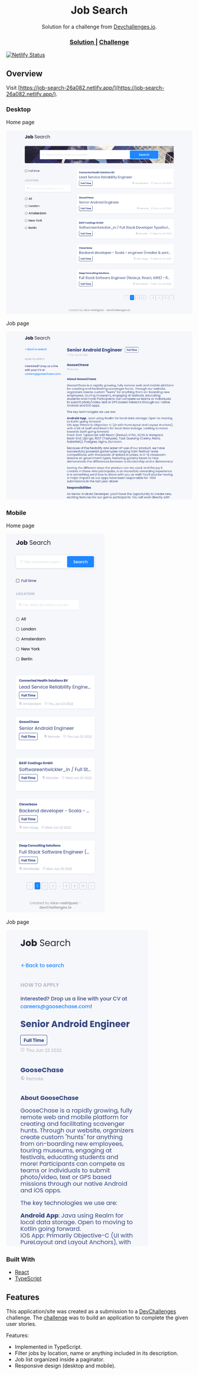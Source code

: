 <h1 align="center">Job Search</h1>

<div align="center">
   Solution for a challenge from  <a href="http://devchallenges.io" target="_blank">Devchallenges.io</a>.
</div>

<div align="center">
  <h3>
    <a href="https://job-search-26a082.netlify.app/">
      Solution
    </a>
    <span> | </span>
    <a href="https://devchallenges.io/challenges/TtUjDt19eIHxNQ4n5jps">
      Challenge
    </a>
  </h3>
</div>

[![Netlify Status](https://api.netlify.com/api/v1/badges/9c2cda4d-0d40-4dcb-a94e-d0c18492d5fb/deploy-status)](https://app.netlify.com/sites/job-search-26a082/deploys)

## Overview

Visit [https://job-search-26a082.netlify.app/](https://job-search-26a082.netlify.app/).

### Desktop

Home page

![screenshot](./doc-images/screenshot-desktop-home.png)

Job page

![screenshot](./doc-images/screenshot-desktop-job.png)

### Mobile

Home page

![screenshot](./doc-images/screenshot-mobile-home.png)

Job page

![screenshot](./doc-images/screenshot-mobile-job.png)

### Built With

- [React](https://reactjs.org/)
- [TypeScript](https://www.typescriptlang.org/)

## Features

This application/site was created as a submission to a [DevChallenges](https://devchallenges.io/challenges) challenge. The [challenge](https://devchallenges.io/challenges/TtUjDt19eIHxNQ4n5jps) was to build an application to complete the given user stories.

Features:

- Implemented in TypeScript.
- Filter jobs by location, name or anything included in its description.
- Job list organized inside a paginator.
- Responsive design (desktop and mobile).
